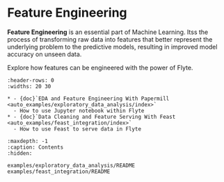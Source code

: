 # Feature Engineering

**Feature Engineering** is an essential part of Machine Learning. Itss the process
of transforming raw data into features that better represent the underlying problem
to the predictive models, resulting in improved model accuracy on unseen data.

Explore how features can be engineered with the power of Flyte.

```{list-table}
:header-rows: 0
:widths: 20 30

* - {doc}`EDA and Feature Engineering With Papermill <auto_examples/exploratory_data_analysis/index>`
  - How to use Jupyter notebook within Flyte
* - {doc}`Data Cleaning and Feature Serving With Feast <auto_examples/feast_integration/index>`
  - How to use Feast to serve data in Flyte
```


```{toctree}
:maxdepth: -1
:caption: Contents
:hidden:

examples/exploratory_data_analysis/README
examples/feast_integration/README
```

